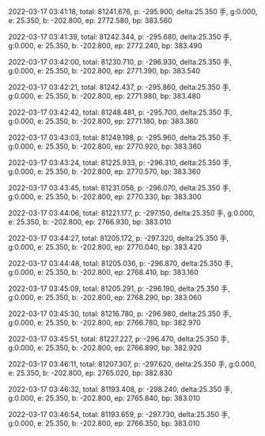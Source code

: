 2022-03-17 03:41:18, total: 81241.676, p: -295.900, delta:25.350 手, g:0.000, e: 25.350, b: -202.800, ep: 2772.580, bp: 383.560

2022-03-17 03:41:39, total: 81242.344, p: -295.680, delta:25.350 手, g:0.000, e: 25.350, b: -202.800, ep: 2772.240, bp: 383.490

2022-03-17 03:42:00, total: 81230.710, p: -296.930, delta:25.350 手, g:0.000, e: 25.350, b: -202.800, ep: 2771.390, bp: 383.540

2022-03-17 03:42:21, total: 81242.437, p: -295.860, delta:25.350 手, g:0.000, e: 25.350, b: -202.800, ep: 2771.980, bp: 383.480

2022-03-17 03:42:42, total: 81248.481, p: -295.700, delta:25.350 手, g:0.000, e: 25.350, b: -202.800, ep: 2771.180, bp: 383.360

2022-03-17 03:43:03, total: 81249.198, p: -295.960, delta:25.350 手, g:0.000, e: 25.350, b: -202.800, ep: 2770.920, bp: 383.360

2022-03-17 03:43:24, total: 81225.933, p: -296.310, delta:25.350 手, g:0.000, e: 25.350, b: -202.800, ep: 2770.570, bp: 383.360

2022-03-17 03:43:45, total: 81231.056, p: -296.070, delta:25.350 手, g:0.000, e: 25.350, b: -202.800, ep: 2770.330, bp: 383.300

2022-03-17 03:44:06, total: 81221.177, p: -297.150, delta:25.350 手, g:0.000, e: 25.350, b: -202.800, ep: 2766.930, bp: 383.010

2022-03-17 03:44:27, total: 81205.172, p: -297.320, delta:25.350 手, g:0.000, e: 25.350, b: -202.800, ep: 2770.040, bp: 383.420

2022-03-17 03:44:48, total: 81205.036, p: -296.870, delta:25.350 手, g:0.000, e: 25.350, b: -202.800, ep: 2768.410, bp: 383.160

2022-03-17 03:45:09, total: 81205.291, p: -296.190, delta:25.350 手, g:0.000, e: 25.350, b: -202.800, ep: 2768.290, bp: 383.060

2022-03-17 03:45:30, total: 81216.780, p: -296.980, delta:25.350 手, g:0.000, e: 25.350, b: -202.800, ep: 2766.780, bp: 382.970

2022-03-17 03:45:51, total: 81227.227, p: -296.470, delta:25.350 手, g:0.000, e: 25.350, b: -202.800, ep: 2766.890, bp: 382.920

2022-03-17 03:46:11, total: 81207.307, p: -297.620, delta:25.350 手, g:0.000, e: 25.350, b: -202.800, ep: 2765.020, bp: 382.830

2022-03-17 03:46:32, total: 81193.408, p: -298.240, delta:25.350 手, g:0.000, e: 25.350, b: -202.800, ep: 2765.840, bp: 383.010

2022-03-17 03:46:54, total: 81193.659, p: -297.730, delta:25.350 手, g:0.000, e: 25.350, b: -202.800, ep: 2766.350, bp: 383.010